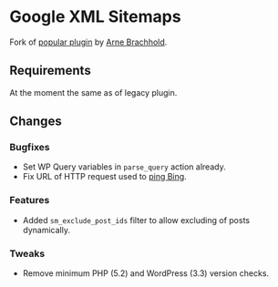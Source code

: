 # Google XML Sitemaps

Fork of [popular plugin](https://wordpress.org/plugins/google-sitemap-generator/) by [Arne Brachhold](http://www.arnebrachhold.de/).

## Requirements

At the moment the same as of legacy plugin.

## Changes

### Bugfixes

* Set WP Query variables in `parse_query` action already.
* Fix URL of HTTP request used to [ping Bing](https://www.bing.com/webmaster/help/how-to-submit-sitemaps-82a15bd4).

### Features

* Added `sm_exclude_post_ids` filter to allow excluding of posts dynamically.

### Tweaks

* Remove minimum PHP (5.2) and WordPress (3.3) version checks.
